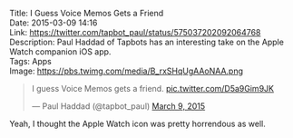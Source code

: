 Title: I Guess Voice Memos Gets a Friend  
Date: 2015-03-09 14:16  
Link: https://twitter.com/tapbot_paul/status/575037202092064768  
Description: Paul Haddad of Tapbots has an interesting take on the Apple Watch companion iOS app.  
Tags: Apps  
Image: https://pbs.twimg.com/media/B_rxSHqUgAAoNAA.png  

<blockquote lang="en"><p>I guess Voice Memos gets a friend. <a href="http://t.co/D5a9Gim9JK">pic.twitter.com/D5a9Gim9JK</a></p>&mdash; Paul Haddad (@tapbot_paul) <a href="https://twitter.com/tapbot_paul/status/575037202092064768">March 9, 2015</a></blockquote>

Yeah, I thought the Apple Watch icon was pretty horrendous as well. 